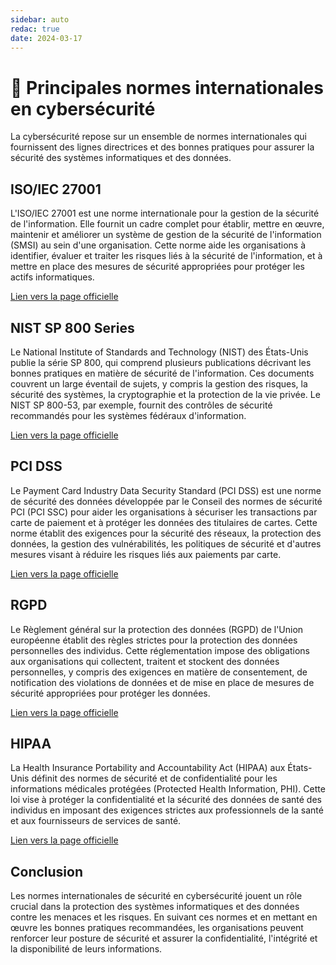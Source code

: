 ```yaml
---
sidebar: auto
redac: true
date: 2024-03-17
---
```

# 📰 Principales normes internationales en cybersécurité

<ESDInfo />

La cybersécurité repose sur un ensemble de normes internationales qui fournissent des lignes directrices et des bonnes pratiques pour assurer la sécurité des systèmes informatiques et des données.

## ISO/IEC 27001

L'ISO/IEC 27001 est une norme internationale pour la gestion de la sécurité de l'information. Elle fournit un cadre complet pour établir, mettre en œuvre, maintenir et améliorer un système de gestion de la sécurité de l'information (SMSI) au sein d'une organisation. Cette norme aide les organisations à identifier, évaluer et traiter les risques liés à la sécurité de l'information, et à mettre en place des mesures de sécurité appropriées pour protéger les actifs informatiques.

[Lien vers la page officielle](https://www.iso.org/fr/standard/27001)

## NIST SP 800 Series

Le National Institute of Standards and Technology (NIST) des États-Unis publie la série SP 800, qui comprend plusieurs publications décrivant les bonnes pratiques en matière de sécurité de l'information. Ces documents couvrent un large éventail de sujets, y compris la gestion des risques, la sécurité des systèmes, la cryptographie et la protection de la vie privée. Le NIST SP 800-53, par exemple, fournit des contrôles de sécurité recommandés pour les systèmes fédéraux d'information.

[Lien vers la page officielle](https://csrc.nist.gov/publications/sp800)

## PCI DSS

Le Payment Card Industry Data Security Standard (PCI DSS) est une norme de sécurité des données développée par le Conseil des normes de sécurité PCI (PCI SSC) pour aider les organisations à sécuriser les transactions par carte de paiement et à protéger les données des titulaires de cartes. Cette norme établit des exigences pour la sécurité des réseaux, la protection des données, la gestion des vulnérabilités, les politiques de sécurité et d'autres mesures visant à réduire les risques liés aux paiements par carte.

[Lien vers la page officielle](https://www.pcisecuritystandards.org/minisite/fr-fr/)

## RGPD

Le Règlement général sur la protection des données (RGPD) de l'Union européenne établit des règles strictes pour la protection des données personnelles des individus. Cette réglementation impose des obligations aux organisations qui collectent, traitent et stockent des données personnelles, y compris des exigences en matière de consentement, de notification des violations de données et de mise en place de mesures de sécurité appropriées pour protéger les données.

[Lien vers la page officielle](https://www.cnil.fr/fr/reglement-europeen-protection-donnees)

## HIPAA

La Health Insurance Portability and Accountability Act (HIPAA) aux États-Unis définit des normes de sécurité et de confidentialité pour les informations médicales protégées (Protected Health Information, PHI). Cette loi vise à protéger la confidentialité et la sécurité des données de santé des individus en imposant des exigences strictes aux professionnels de la santé et aux fournisseurs de services de santé.

[Lien vers la page officielle](https://www.hhs.gov/hipaa/index.html)

## Conclusion

Les normes internationales de sécurité en cybersécurité jouent un rôle crucial dans la protection des systèmes informatiques et des données contre les menaces et les risques. En suivant ces normes et en mettant en œuvre les bonnes pratiques recommandées, les organisations peuvent renforcer leur posture de sécurité et assurer la confidentialité, l'intégrité et la disponibilité de leurs informations.

